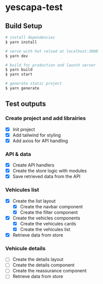 # yescapa-test

## Build Setup

```bash
# install dependencies
$ yarn install

# serve with hot reload at localhost:3000
$ yarn dev

# build for production and launch server
$ yarn build
$ yarn start

# generate static project
$ yarn generate
```

## Test outputs

### **Create project and add librairies**
- [x] Init project
- [x] Add tailwind for styling
- [x] Add axios for API handling

### **API & data**
- [x] Create API handlers
- [x] Create the store logic with modules
- [x] Save retrieved data from the API

### **Vehicules list**
- [x] Create the list layout
  - [x] Create the navbar component
  - [x] Create the filter component
- [x] Create the vehicles components
  - [x] Create the vehicules cards
  - [x] Create the vehicules list
- [x] Retrieve data from store

### **Vehicule details**
- [ ] Create the details layout
- [ ] Create the details component
- [ ] Create the reassurance component
- [ ] Retrieve data from store
